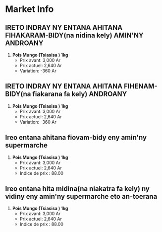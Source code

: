 # Market Info

## IRETO INDRAY NY ENTANA AHITANA FIHAKARAM-BIDY(na nidina kely) AMIN'NY ANDROANY

1. **Pois Mungo (Tsiasisa ) 1kg**
   - Prix avant: 3,000 Ar
   - Prix actuel: 2,640 Ar
   - Variation: -360 Ar

## IRETO INDRAY NY ENTANA AHITANA FIHENAM-BIDY(na fiakarana fa kely) ANDROANY

1. **Pois Mungo (Tsiasisa ) 1kg**
   - Prix avant: 3,000 Ar
   - Prix actuel: 2,640 Ar
   - Variation: -360 Ar

## Ireo entana ahitana fiovam-bidy eny amin'ny supermarche

1. **Pois Mungo (Tsiasisa ) 1kg**
   - Prix avant: 3,000 Ar
   - Prix actuel: 2,640 Ar
   - Indice de prix : 88.00

## Ireo entana hita midina(na niakatra fa kely) ny vidiny eny amin'ny supermarche eto an-toerana

1. **Pois Mungo (Tsiasisa ) 1kg**
   - Prix avant: 3,000 Ar
   - Prix actuel: 2,640 Ar
   - Indice de prix : 88.00


